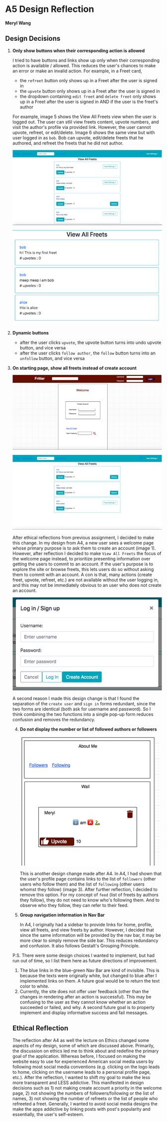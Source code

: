 # A5 Design Reflection

**Meryl Wang**

## Design Decisions

1. **Only show buttons when their corresponding action is allowed**

   I tried to have buttons and links show up only when their corresponding action is available / allowed. This reduces the user's chances to make an error or make an invalid action. For example, in a Freet card, 

   * the `refreet` button only shows up in a Freet after the user is signed in
   * the `upvote` button only shows up in a Freet after the user is signed in
   * the dropdown containing `edit freet`  and `delete freet` only shows up in a Freet after the user is signed in AND if the user is the freet's author

   For example, image 5 shows the View All Freets view when the user is logged out. The user can stlil view freets content, upvote numbers, and visit the author's profile via provided link. However, the user cannot upvote, refreet, or edit/delete. Image 6 shows the same view but with user logged in as `bob`. Bob can upvote, edit/delete freets that he authored, and refreet the freets that he did not author. 

   ![image 5](A5_im5.png)

   ![image 6](A5_im6.png)

2. **Dynamic buttons**

   * after the user clicks `upvote`,  the upvote button turns into undo upvote button, and vice versa
   * after the user clicks `follow author`, the `follow` button turns into an `unfollow` button, and vice versa

3. **On starting page, show all freets instead of create account**

   ![image 1](./A5_im1.png)

   ![image2](./A5_im2.png)

   After ethical reflections from previous assignment, I decided to make this change. In my design from A4, a new user sees a welcome page whose primary purpose is to ask them to create an account (image 1). However, after reflection I decided to make `View All Freets` the focus of the welcome page instead, to prioritize presenting information over getting the users to commit to an account. If the user's purpose is to explore the site or browse freets, this lets users do so without asking them to commit with an account. A con is that, many actions (create freet, upvote, refreet, etc.) are not available without the user logging in, and this may not be immediately obvious to an user who does not create an account. 

   

   ![image 3](./A5_im4.png)

   A second reason I made this design change is that I found the separation of the  `create user` and `sign in` forms redundant, since the two forms are identical (both ask for username and password). So I think combining the two functions into a single pop-up form reduces confusion and removes the redundancy. 

   4. **Do not display the number or list of followed authors or followers**

      ![image 4](./A5_im3.png)

      This is another design change made after A4. In A4, I had shown that the user's profile page contains links to the list of `followers` (other users who follow them) and the list of `following` (other users whomst they follow) (image 3). After further reflection, I decided to remove this option. For my concept of `feed` (list of freets by authors they follow), they do not need to know who's following them. And to observe who they follow, they can refer to their feed. 

   5. **Group navigation information in Nav Bar**

      In A4, I originally had a sidebar to provide links for home, profile, view all freets, and view freets by author. However, I decided that since the same information will be provided by the nav bar, it may be more clear to simply remove the side bar. This reduces redundancy and confusion. It also follows Gestalt's Grouping Principle. 

   P.S. There were some design choices I wanted to implement, but had run out of time, so I list them here as future directions of improvement. 

   1. The blue links in the blue-green Nav Bar are kind of invisible. This is because the texts were originally white, but changed to blue after I implemented links on them. A future goal would be to return the text color to white. 
   2. Currently, the site does not offer user feedback (other than the changes in rendering after an action is successful). This may be confusing to the user as they cannot know whether an action succeeded or failed, and why. A second future goal is to property implement and display informative success and fail messages. 

   ## Ethical Reflection

   The reflection after A4 as well the lecture on Ethics changed some aspects of my design, some of which are discussed above. Primarily, the discussion on ethics led me to think about and redefine the primary goal of the application. Whereas before, I focused on making the website easy to use for experienced American social media users by following most social media conventions (e.g. clicking on the logo leads to home, clicking on the username leads to a personal profile page, etc.). After the reflection, I wanted to shift my goal to make the less more transparent and LESS addictive. This manifested in design decisions such as 1) not making create account a priority in the welcome page, 2) not showing the numbers of followers/following or the list of names, 3) not showing the number of refreets or the list of people who refreeted a freet. Generally, I wanted to avoid social media designs the make the apps addictive by linking posts with post's popularity and essentially, the user's self-esteem. 
